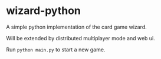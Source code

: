 # wizard-python

A simple python implementation of the card game wizard.

Will be extended by distributed multiplayer mode and web ui.

Run `python main.py` to start a new game.
